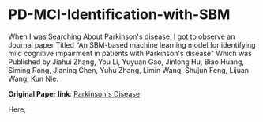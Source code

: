 # PD-MCI-Identification-with-SBM
<p>When I was Searching About Parkinson's disease, I got to observe an Journal paper Titled "An SBM-based machine learning model for identifying mild cognitive impairment in patients with Parkinson's disease" Which was Published by Jiahui Zhang, You Li, Yuyuan Gao, Jinlong Hu, Biao Huang, Siming Rong, Jianing Chen, Yuhu Zhang, Limin Wang, Shujun Feng, Lijuan Wang, Kun Nie.</p>
<p><b>Original Paper link</b>: <a href="https://www.sciencedirect.com/science/article/abs/pii/S0022510X20304147/">Parkinson's Disease</a></p>

<p>Here, </p>
